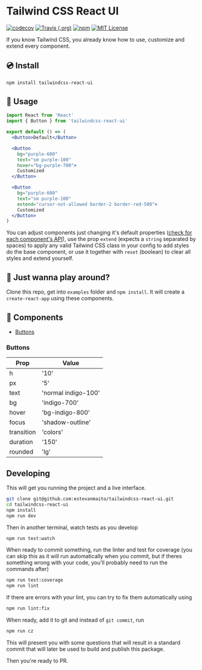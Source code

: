 # Tailwind CSS React UI

<p>
  <a href="https://codecov.io/gh/estevanmaito/tailwindcss-react-ui"><img src="https://codecov.io/gh/estevanmaito/tailwindcss-react-ui/branch/master/graph/badge.svg" alt="codecov" /></a>
  <a href="https://travis-ci.com/github/estevanmaito/tailwindcss-react-ui"><img src="https://img.shields.io/travis/estevanmaito/tailwindcss-react-ui" alt="Travis (.org)" /></a>
  <a href="https://www.npmjs.com/package/tailwindcss-react-ui"><img src="https://img.shields.io/npm/v/tailwindcss-react-ui" alt="npm" /></a>
  <a href="https://github.com/estevanmaito/tailwindcss-react-ui/blob/master/LICENSE"><img src="https://img.shields.io/github/license/estevanmaito/tailwindcss-react-ui" alt="MIT License" /></a>
</p>

If you know Tailwind CSS, you already know how to use, customize and extend every component.

## 💿 Install

```sh
npm install tailwindcss-react-ui
```

## 🚀 Usage

```jsx
import React from 'React'
import { Button } from 'tailwindcss-react-ui'

export default () => (
  <Button>Default</Button>

  <Button
    bg="purple-600"
    text="sm purple-100"
    hover="bg-purple-700">
    Customized
  </Button>

  <Button
    bg="purple-600"
    text="sm purple-100"
    extend="cursor-not-allowed border-2 border-red-500">
    Customized
  </Button>
)
```

You can adjust components just changing it's default properties ([check for each component's API](#components)), use the prop `extend` (expects a `string` separated by spaces) to apply any valid Tailwind CSS class in your config to add styles do the base component, or use it together with `reset` (boolean) to clear all styles and extend yourself.

## 🎉 Just wanna play around?

Clone this repo, get into `examples` folder and `npm install`. It will create a `create-react-app` using these components.

## 🧩 Components

- [Buttons](#buttons)

### Buttons

| Prop       | Value               |
| ---------- | ------------------- |
| h          | '10'                |
| px         | '5'                 |
| text       | 'normal indigo-100' |
| bg         | 'indigo-700'        |
| hover      | 'bg-indigo-800'     |
| focus      | 'shadow-outline'    |
| transition | 'colors'            |
| duration   | '150'               |
| rounded    | 'lg'                |

## Developing

This will get you running the project and a live interface.

```sh
git clone git@github.com:estevanmaito/tailwindcss-react-ui.git
cd tailwindcss-react-ui
npm install
npm run dev
```

Then in another terminal, watch tests as you develop

```sh
npm run test:watch
```

When ready to commit something, run the linter and test for coverage (you can skip this as it will run automatically when you commit, but if theres something wrong with your code, you'll probably need to run the commands after)

```sh
npm run test:coverage
npm run lint
```

If there are errors with your lint, you can try to fix them automatically using

```sh
npm run lint:fix
```

When ready, add it to git and instead of `git commit`, run

```sh
npm run cz
```

This will present you with some questions that will result in a standard commit that will later be used to build and publish this package.

Then you're ready to PR.
